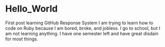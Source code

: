 # Hello_World
First post learning GitHub Response System
I am trying to learn how to code on Ruby because I am bored, broke, and jobless. I go to school, but I am not learning anything. I have one semester left and have great disdain for most things.
